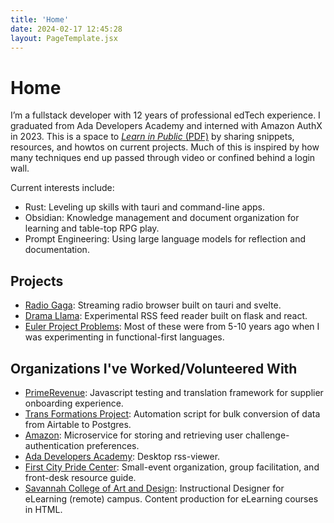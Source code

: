 ```yaml
---
title: 'Home'
date: 2024-02-17 12:45:28
layout: PageTemplate.jsx
---
```


# Home

I’m a fullstack developer with 12 years of professional edTech experience. I graduated from Ada Developers Academy and interned with Amazon AuthX in 2023. This is a space to [_Learn in Public_ (PDF)](https://learninpublic.org/v1-principles-learn-in-public.pdf) by sharing snippets, resources, and howtos on current projects. Much of this is inspired by how many techniques end up passed through video or confined behind a login wall.

Current interests include:

- Rust: Leveling up skills with tauri and command-line apps.
- Obsidian: Knowledge management and document organization for learning and table-top RPG play.
- Prompt Engineering: Using large language models for reflection and documentation.

## Projects

- [Radio Gaga](https://github.com/kaesluder/radiogaga): Streaming radio browser built on tauri and svelte.
- [Drama Llama](https://github.com/kaesluder/drama-llama-py): Experimental RSS feed reader built on flask and react.
- [Euler Project Problems](https://github.com/kaesluder/euler-problems): Most of these were from 5-10 years ago when I was experimenting in functional-first languages.

## Organizations I've Worked/Volunteered With

- [PrimeRevenue](https://primerevenue.com/): Javascript testing and translation framework for supplier onboarding experience.
- [Trans Formations Project](https://www.transformationsproject.org): Automation script for bulk conversion of data from Airtable to Postgres.
- [Amazon](https://amazon.com/): Microservice for storing and retrieving user challenge-authentication preferences.
- [Ada Developers Academy](https://adadevelopersacademy.org/): Desktop rss-viewer.
- [First City Pride Center](https://www.firstcitypridecenter.org/): Small-event organization, group facilitation, and front-desk resource guide.
- [Savannah College of Art and Design](https://www.scad.edu/): Instructional Designer for eLearning (remote) campus. Content production for eLearning courses in HTML.

